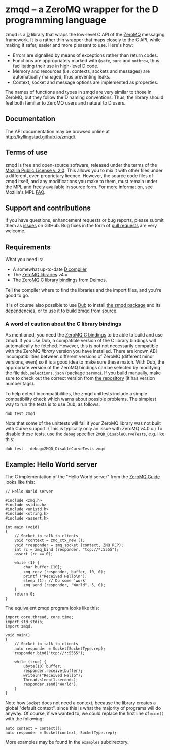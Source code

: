 zmqd – a ZeroMQ wrapper for the D programming language
===================================================

zmqd is a [D](http://dlang.org) library that wraps the low-level C API of
the [ZeroMQ](http://zeromq.org) messaging framework.
It is a rather thin wrapper that maps closely to the C API, while making it
safer, easier and more pleasant to use.  Here's how:

  * Errors are signalled by means of exceptions rather than return codes.
  * Functions are appropriately marked with `@safe`, `pure` and `nothrow`,
    thus facilitating their use in high-level D code.
  * Memory and resources (i.e. contexts, sockets and messages) are
    automatically managed, thus preventing leaks.
  * Context, socket and message options are implemented as properties.

The names of functions and types in zmqd are very similar to those in ZeroMQ,
but they follow the D naming conventions.  Thus, the library should feel
both familiar to ZeroMQ users and natural to D users.

## Documentation ##

The API documentation may be browsed online at
http://kyllingstad.github.io/zmqd/.

## Terms of use ##

zmqd is free and open-source software, released under the terms of the
[Mozilla Public License v. 2.0](http://mozilla.org/MPL/2.0/).  This allows
you to mix it with other files under a different, even proprietary licence.
However, the source code files of zmqd itself, and any modifications you make
to them,  must remain under the MPL and freely available in source form.  For
more information, see Mozilla's MPL [FAQ](http://www.mozilla.org/MPL/2.0/FAQ.html).

## Support and contributions ##

If you have questions, enhancement requests or bug reports, please submit
them as [issues](https://github.com/kyllingstad/zmqd/issues) on GitHub.
Bug fixes in the form of [pull requests](https://github.com/kyllingstad/zmqd/pulls)
are very welcome.

## Requirements ##

What you need is:

  * A somewhat up-to-date [D compiler](http://wiki.dlang.org/Compilers)
  * The [ZeroMQ libraries](http://zeromq.org/intro:get-the-software) v4.x
  * The [ZeroMQ C library bindings](https://github.com/D-Programming-Deimos/ZeroMQ)
    from Deimos.

Tell the compiler where to find the libraries and the import files, and
you're good to go.

It is of course also possible to use [Dub](http://code.dlang.org/) to install
[the zmqd package](http://code.dlang.org/packages/zmqd) and its dependencies,
or to use it to build zmqd from source.

### A word of caution about the C library bindings ###

As mentioned, you need the
[ZeroMQ C bindings](https://github.com/D-Programming-Deimos/ZeroMQ) to be able
to build and use zmqd.  If you use Dub, a compatible version of the C
library bindings will automatically be fetched.  However, this is
not not necessarily compatible with the ZeroMQ *library* version you have
installed.  There are known ABI incompatibilities between different versions
of ZeroMQ (different minor versions, even) so it is a good idea to make sure
these match.  With Dub, the appropriate version of the ZeroMQ bindings can be
selected by modifying the file `dub.selections.json` (package `zeromq`).
If you build manually, make sure to check out the correct version from
[the repository](https://github.com/D-Programming-Deimos/ZeroMQ) (it has
version number tags).

To help detect incompatibilities, the zmqd unittests include a simple
compatibility check which warns about possible problems.  The simplest way
to run the tests is to use Dub, as follows:

    dub test zmqd

Note that some of the unittests will fail if your ZeroMQ library was not built
with Curve support.  (This is typically only an issue with ZeroMQ v4.0.x.)
To disable these tests, use the `debug` specifier `ZMQD_DisableCurveTests`,
e.g. like this:

    dub test --debug=ZMQD_DisableCurveTests zmqd

## Example: Hello World server ##

The C implementation of the "Hello World server" from the
[ZeroMQ Guide](http://zguide.zeromq.org/page:all) looks like this:

    // Hello World server

    #include <zmq.h>
    #include <stdio.h>
    #include <unistd.h>
    #include <string.h>
    #include <assert.h>

    int main (void)
    {
        // Socket to talk to clients
        void *context = zmq_ctx_new ();
        void *responder = zmq_socket (context, ZMQ_REP);
        int rc = zmq_bind (responder, "tcp://*:5555");
        assert (rc == 0);

        while (1) {
            char buffer [10];
            zmq_recv (responder, buffer, 10, 0);
            printf ("Received Hello\n");
            sleep (1); // Do some 'work'
            zmq_send (responder, "World", 5, 0);
        }
        return 0;
    }

The equivalent zmqd program looks like this:

    import core.thread, core.time;
    import std.stdio;
    import zmqd;

    void main()
    {
        // Socket to talk to clients
        auto responder = Socket(SocketType.rep);
        responder.bind("tcp://*:5555");

        while (true) {
            ubyte[10] buffer;
            responder.receive(buffer);
            writeln("Received Hello");
            Thread.sleep(1.seconds);
            responder.send("World");
        }
    }

Note how `Socket` does not need a context, because the library creates a global
"default context", since this is what the majority of programs will do anyway.
Of course, if we wanted to, we could replace the first line of `main()` with
the following:

    auto context = Context();
    auto responder = Socket(context, SocketType.rep);

More examples may be found in the `examples` subdirectory.
